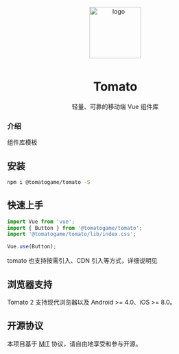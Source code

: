 <p align="center">
    <img alt="logo" src="https://img01.yzcdn.cn/vant/logo.png" width="120" style="margin-bottom: 10px;">
</p>
<h1 align="center">Tomato</h1>
<p align="center">轻量、可靠的移动端 Vue 组件库</p>

### 介绍

组件库模板

## 安装

```bash
npm i @tomatogame/tomato -S
```

## 快速上手

```js
import Vue from 'vue';
import { Button } from '@tomatogame/tomato';
import '@tomatogame/tomato/lib/index.css';

Vue.use(Button);
```

tomato 也支持按需引入、CDN 引入等方式，详细说明见

## 浏览器支持

Tomato 2 支持现代浏览器以及 Android >= 4.0、iOS >= 8.0。

## 开源协议

本项目基于 [MIT](https://zh.wikipedia.org/wiki/MIT%E8%A8%B1%E5%8F%AF%E8%AD%89) 协议，请自由地享受和参与开源。
